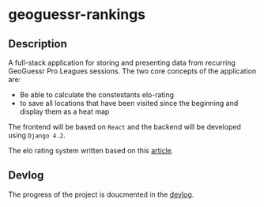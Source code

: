 # geoguessr-rankings

## Description
A full-stack application for storing and presenting data from recurring GeoGuessr Pro Leagues sessions. The two core concepts of the application are:
- Be able to calculate the constestants elo-rating
- to save all locations that have been visited since the beginning and display them as a heat map

The frontend will be based on `React` and the backend will be developed using `Django 4.2`.

The elo rating system written based on this [article](https://towardsdatascience.com/developing-a-generalized-elo-rating-system-for-multiplayer-games-b9b495e87802).

## Devlog
The progress of the project is doucmented in the [devlog](docs/devlog.md).
